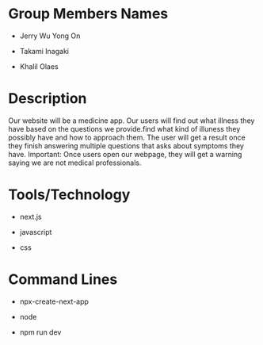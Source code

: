 # Group Members Names
- Jerry Wu Yong On
* Takami Inagaki
+ Khalil Olaes 


# Description
 Our website will be a medicine app. Our users will find out what illness they have based on the questions we provide.find what kind of illuness they possibly have and how to approach them. 
 The user will get a result once they finish answering multiple questions that asks about symptoms they have. 
 Important: Once users open our webpage, they will get a warning saying we are not medical professionals.


# Tools/Technology
- next.js
* javascript
+ css

# Command Lines
- npx-create-next-app
* node
+ npm run dev
